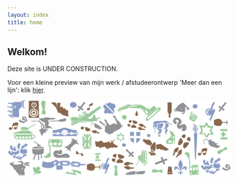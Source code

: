 ```yaml
---
layout: index
title: home
---
```

## Welkom!

Deze site is <span class="construction">UNDER CONSTRUCTION</span>.

Voor een kleine preview van mijn werk / afstudeerontwerp 'Meer dan een lijn': klik [hier](/work/illustration/meer-dan-een-lijn.html). 

<img src="/img/meerdaneenlijn/home-plaatje02.jpg" />
